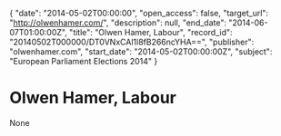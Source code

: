 {
  "date": "2014-05-02T00:00:00", 
  "open_access": false, 
  "target_url": "http://olwenhamer.com/", 
  "description": null, 
  "end_date": "2014-06-07T01:00:00Z", 
  "title": "Olwen Hamer, Labour", 
  "record_id": "20140502T000000/DT0VNxCAl1l8fB266ncYHA==", 
  "publisher": "olwenhamer.com", 
  "start_date": "2014-05-02T00:00:00Z", 
  "subject": "European Parliament Elections 2014"
}

# Olwen Hamer, Labour

None